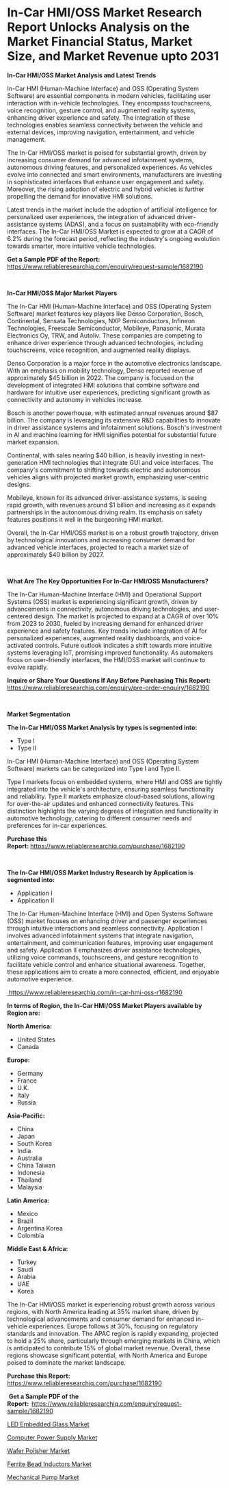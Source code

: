 <p><h1>In-Car HMI/OSS Market Research Report Unlocks Analysis on the Market Financial Status, Market Size, and Market Revenue upto 2031</h1></p><p><strong>In-Car HMI/OSS Market Analysis and Latest Trends</strong></p>
<p><p>In-Car HMI (Human-Machine Interface) and OSS (Operating System Software) are essential components in modern vehicles, facilitating user interaction with in-vehicle technologies. They encompass touchscreens, voice recognition, gesture control, and augmented reality systems, enhancing driver experience and safety. The integration of these technologies enables seamless connectivity between the vehicle and external devices, improving navigation, entertainment, and vehicle management.</p><p>The In-Car HMI/OSS market is poised for substantial growth, driven by increasing consumer demand for advanced infotainment systems, autonomous driving features, and personalized experiences. As vehicles evolve into connected and smart environments, manufacturers are investing in sophisticated interfaces that enhance user engagement and safety. Moreover, the rising adoption of electric and hybrid vehicles is further propelling the demand for innovative HMI solutions.</p><p>Latest trends in the market include the adoption of artificial intelligence for personalized user experiences, the integration of advanced driver-assistance systems (ADAS), and a focus on sustainability with eco-friendly interfaces. The In-Car HMI/OSS Market is expected to grow at a CAGR of 6.2% during the forecast period, reflecting the industry's ongoing evolution towards smarter, more intuitive vehicle technologies.</p></p>
<p><strong>Get a Sample PDF of the Report:&nbsp;</strong> <a href="https://www.reliableresearchiq.com/enquiry/request-sample/1682190?utm_campaign=1106&utm_medium=2&utm_source=Github&utm_content=ia&utm_term=01102024&utm_id=in-car-hmioss">https://www.reliableresearchiq.com/enquiry/request-sample/1682190</a></p>
<p>&nbsp;</p>
<p><strong>In-Car HMI/OSS Major Market Players</strong></p>
<p><p>The In-Car HMI (Human-Machine Interface) and OSS (Operating System Software) market features key players like Denso Corporation, Bosch, Continental, Sensata Technologies, NXP Semiconductors, Infineon Technologies, Freescale Semiconductor, Mobileye, Panasonic, Murata Electronics Oy, TRW, and Autoliv. These companies are competing to enhance driver experience through advanced technologies, including touchscreens, voice recognition, and augmented reality displays.</p><p>Denso Corporation is a major force in the automotive electronics landscape. With an emphasis on mobility technology, Denso reported revenue of approximately $45 billion in 2022. The company is focused on the development of integrated HMI solutions that combine software and hardware for intuitive user experiences, predicting significant growth as connectivity and autonomy in vehicles increase.</p><p>Bosch is another powerhouse, with estimated annual revenues around $87 billion. The company is leveraging its extensive R&D capabilities to innovate in driver assistance systems and infotainment solutions. Bosch's investment in AI and machine learning for HMI signifies potential for substantial future market expansion.</p><p>Continental, with sales nearing $40 billion, is heavily investing in next-generation HMI technologies that integrate GUI and voice interfaces. The company's commitment to shifting towards electric and autonomous vehicles aligns with projected market growth, emphasizing user-centric designs.</p><p>Mobileye, known for its advanced driver-assistance systems, is seeing rapid growth, with revenues around $1 billion and increasing as it expands partnerships in the autonomous driving realm. Its emphasis on safety features positions it well in the burgeoning HMI market.</p><p>Overall, the In-Car HMI/OSS market is on a robust growth trajectory, driven by technological innovations and increasing consumer demand for advanced vehicle interfaces, projected to reach a market size of approximately $40 billion by 2027.</p></p>
<p>&nbsp;</p>
<p><strong>What Are The Key Opportunities For In-Car HMI/OSS Manufacturers?</strong></p>
<p><p>The In-Car Human-Machine Interface (HMI) and Operational Support Systems (OSS) market is experiencing significant growth, driven by advancements in connectivity, autonomous driving technologies, and user-centered design. The market is projected to expand at a CAGR of over 10% from 2023 to 2030, fueled by increasing demand for enhanced driver experience and safety features. Key trends include integration of AI for personalized experiences, augmented reality dashboards, and voice-activated controls. Future outlook indicates a shift towards more intuitive systems leveraging IoT, promising improved functionality. As automakers focus on user-friendly interfaces, the HMI/OSS market will continue to evolve rapidly.</p></p>
<p><strong>Inquire or Share Your Questions If Any Before Purchasing This Report:</strong> <a href="https://www.reliableresearchiq.com/enquiry/pre-order-enquiry/1682190?utm_campaign=1106&utm_medium=2&utm_source=Github&utm_content=ia&utm_term=01102024&utm_id=in-car-hmioss">https://www.reliableresearchiq.com/enquiry/pre-order-enquiry/1682190</a></p>
<p>&nbsp;</p>
<p><strong>Market Segmentation</strong></p>
<p><strong>The In-Car HMI/OSS Market Analysis by types is segmented into:</strong></p>
<p><ul><li>Type I</li><li>Type II</li></ul></p>
<p><p>In-Car HMI (Human-Machine Interface) and OSS (Operating System Software) markets can be categorized into Type I and Type II. </p><p>Type I markets focus on embedded systems, where HMI and OSS are tightly integrated into the vehicle's architecture, ensuring seamless functionality and reliability. Type II markets emphasize cloud-based solutions, allowing for over-the-air updates and enhanced connectivity features. This distinction highlights the varying degrees of integration and functionality in automotive technology, catering to different consumer needs and preferences for in-car experiences.</p></p>
<p><strong>Purchase this Report:&nbsp;</strong><a href="https://www.reliableresearchiq.com/purchase/1682190?utm_campaign=1106&utm_medium=2&utm_source=Github&utm_content=ia&utm_term=01102024&utm_id=in-car-hmioss">https://www.reliableresearchiq.com/purchase/1682190</a></p>
<p>&nbsp;</p>
<p><strong>The In-Car HMI/OSS Market Industry Research by Application is segmented into:</strong></p>
<p><ul><li>Application I</li><li>Application II</li></ul></p>
<p><p>The In-Car Human-Machine Interface (HMI) and Open Systems Software (OSS) market focuses on enhancing driver and passenger experiences through intuitive interactions and seamless connectivity. Application I involves advanced infotainment systems that integrate navigation, entertainment, and communication features, improving user engagement and safety. Application II emphasizes driver assistance technologies, utilizing voice commands, touchscreens, and gesture recognition to facilitate vehicle control and enhance situational awareness. Together, these applications aim to create a more connected, efficient, and enjoyable automotive experience.</p></p>
<p><a href="https://www.reliableresearchiq.com/in-car-hmi-oss-r1682190?utm_campaign=1106&utm_medium=2&utm_source=Github&utm_content=ia&utm_term=01102024&utm_id=in-car-hmioss">&nbsp;https://www.reliableresearchiq.com/in-car-hmi-oss-r1682190</a></p>
<p><strong>In terms of Region, the In-Car HMI/OSS Market Players available by Region are:</strong></p>
<p>
    <p> <strong> North America: </strong>
        <ul>
            <li>United States</li>
            <li>Canada</li>
        </ul>
        </p> 
    <p> <strong> Europe: </strong>
        <ul>
            <li>Germany</li>
            <li>France</li>
            <li>U.K.</li>
            <li>Italy</li>
            <li>Russia</li>
        </ul>
        </p> 
    <p> <strong> Asia-Pacific: </strong>
        <ul>
            <li>China</li>
            <li>Japan</li>
            <li>South Korea</li>
            <li>India</li>
            <li>Australia</li>
            <li>China Taiwan</li>
            <li>Indonesia</li>
            <li>Thailand</li>
            <li>Malaysia</li>
        </ul>
        </p> 
    <p> <strong> Latin America: </strong>
        <ul>
            <li>Mexico</li>
            <li>Brazil</li>
            <li>Argentina Korea</li>
            <li>Colombia</li>
        </ul>
        </p> 
    <p> <strong> Middle East & Africa: </strong>
        <ul>
            <li>Turkey</li>
            <li>Saudi</li>
            <li>Arabia</li>
            <li>UAE</li>
            <li>Korea</li>
        </ul>
    </p>
    </p>
<p><p>The In-Car HMI/OSS market is experiencing robust growth across various regions, with North America leading at 35% market share, driven by technological advancements and consumer demand for enhanced in-vehicle experiences. Europe follows at 30%, focusing on regulatory standards and innovation. The APAC region is rapidly expanding, projected to hold a 25% share, particularly through emerging markets in China, which is anticipated to contribute 15% of global market revenue. Overall, these regions showcase significant potential, with North America and Europe poised to dominate the market landscape.</p></p>
<p><strong>Purchase this Report: </strong><a href="https://www.reliableresearchiq.com/purchase/1682190?utm_campaign=1106&utm_medium=2&utm_source=Github&utm_content=ia&utm_term=01102024&utm_id=in-car-hmioss">https://www.reliableresearchiq.com/purchase/1682190</a></p>
<p>&nbsp;<strong>Get a Sample PDF of the Report:&nbsp;&nbsp;</strong><a href="https://www.reliableresearchiq.com/enquiry/request-sample/1682190?utm_campaign=1106&utm_medium=2&utm_source=Github&utm_content=ia&utm_term=01102024&utm_id=in-car-hmioss">https://www.reliableresearchiq.com/enquiry/request-sample/1682190</a></p>
<p><strong></strong></p>
<p><p><a href="https://issuu.com/reportprime-2/docs/led-embedded-glass-market-size-2030_92108167beba01?utm_campaign=1106&utm_medium=2&utm_source=Github&utm_content=ia&utm_term=01102024&utm_id=in-car-hmioss">LED Embedded Glass Market</a></p><p><a href="https://issuu.com/reportprime-2/docs/computer-power-supply-market-size-2_91965aee5386d7?utm_campaign=1106&utm_medium=2&utm_source=Github&utm_content=ia&utm_term=01102024&utm_id=in-car-hmioss">Computer Power Supply Market</a></p><p><a href="https://www.linkedin.com/pulse/wafer-polisher-market-trends-focusing-insight-forecast-analysis-bsacf?utm_campaign=1106&utm_medium=2&utm_source=Github&utm_content=ia&utm_term=01102024&utm_id=in-car-hmioss">Wafer Polisher Market</a></p><p><a href="https://www.linkedin.com/pulse/global-ferrite-bead-inductors-market-projected-grow-cagr-ctgdf?utm_campaign=1106&utm_medium=2&utm_source=Github&utm_content=ia&utm_term=01102024&utm_id=in-car-hmioss">Ferrite Bead Inductors Market</a></p><p><a href="https://github.com/alesiasc0na/Market-Research-Report-List-1/blob/main/mechanical-pump-market.md?utm_campaign=1106&utm_medium=2&utm_source=Github&utm_content=ia&utm_term=01102024&utm_id=in-car-hmioss">Mechanical Pump Market</a></p></p>